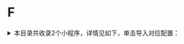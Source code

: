 # F
<details>
<summary>
本目录共收录2个小程序，详情见如下，单击导入对应配置：
</summary>

- [丰巢](https://quantumult.app/x/open-app/add-resource?remote-resource=%7B%22filter_remote%22%3A%20%5B%22https%3A%2F%2Fraw.githubusercontent.com%2Fzirawell%2FR-Store%2Fmain%2FRule%2FQuanX%2FAdblock%2FApplet%2FWechat%2FF%2F%E4%B8%B0%E5%B7%A2%2Ffilter%2Ffcbox.list%2C%20tag%3D%E4%B8%B0%E5%B7%A2%22%5D%2C%22rewrite_remote%22%3A%20%5B%22https%3A%2F%2Fraw.githubusercontent.com%2Fzirawell%2FR-Store%2Fmain%2FRule%2FQuanX%2FAdblock%2FApplet%2FWechat%2FF%2F%E4%B8%B0%E5%B7%A2%2Frewrite%2Ffcbox.conf%2C%20tag%3D%E4%B8%B0%E5%B7%A2%22%5D%7D)
- [复游会](https://quantumult.app/x/open-app/add-resource?remote-resource=%7B%22rewrite_remote%22%3A%20%5B%22https%3A%2F%2Fraw.githubusercontent.com%2Fzirawell%2FR-Store%2Fmain%2FRule%2FQuanX%2FAdblock%2FApplet%2FWechat%2FF%2F%E5%A4%8D%E6%B8%B8%E4%BC%9A%2Frewrite%2Ffoliday.conf%2C%20tag%3D%E5%A4%8D%E6%B8%B8%E4%BC%9A%22%5D%7D)

</details>